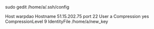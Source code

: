 sudo gedit /home/a/.ssh/config

Host warpdao
    Hostname 51.15.202.75
    port 22
    User a
    Compression yes
    CompressionLevel 9
    IdentityFile /home/a/new_key
	
	

